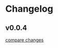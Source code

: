 # Changelog


## v0.0.4

[compare changes](https://github.com/zoobzio/ltrl/compare/v0.0.4...v0.0.4)

